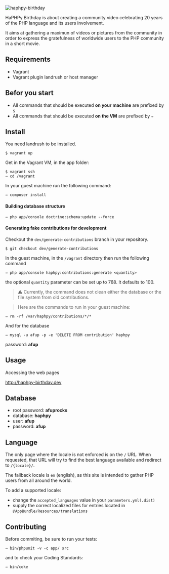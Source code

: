 ![haphpy-birthday](https://cloud.githubusercontent.com/assets/5421942/8129742/720530c2-110c-11e5-870c-1c293960d87a.png)

HaPHPy Birthday is about creating a community video celebrating 20 years of the PHP language and its users involvement.

It aims at gathering a maximun of videos or pictures from the community in order to express the gratefulness of worldwide users to the PHP community in a short movie.

## Requirements

* Vagrant
* Vagrant plugin landrush or host manager

## Befor you start

* All commands that should be executed **on your machine** are prefixed by `$`
* All commands that should be executed **on the VM** are prefixed by `⇒`

## Install

You need landrush to be installed.

```shell
$ vagrant up
```

Get in the Vagrant VM, in the app folder:
```shell
$ vagrant ssh
⇒ cd /vagrant
```

In your guest machine run the following command:
```shell
⇒ composer install
```

#### Building database structure
```shell
⇒ php app/console doctrine:schema:update --force
```

#### Generating fake contributions for development

Checkout the `dev/generate-contributions` branch in your repository.
```shell
$ git checkout dev/generate-contributions
```

In the guest machine, in the `/vagrant` directory then run the following command
```shell
⇒ php app/console haphpy:contributions:generate <quantity>
```
the optional `quantity` parameter can be set up to 768. It defaults to 100.

> :warning: Currently, the command does not clean either the database or the file system from old contributions.

> Here are the commands to run in your guest machine:
```shell
⇒ rm -rf /var/haphpy/contributions/*/*
```
And for the database
```shell
⇒ mysql -u afup -p -e 'DELETE FROM contribution' haphpy
```
password: __afup__

## Usage

Accessing the web pages

http://haphpy-birthday.dev

## Database

* root password: __afuprocks__
* database: __haphpy__
* user: __afup__
* password: __afup__


## Language

The only page where the locale is not enforced is on the `/` URL. When requested, that URL will try to find the best language available and redirect to `/{locale}/`.

The fallback locale is `en` (english), as this site is intended to gather PHP users from all around the world.

To add a supported locale:
* change the `accepted_languages` value in your `parameters.yml(.dist)`
* supply the correct localized files for entries located in `@AppBundle/Resources/translations`

## Contributing

Before commiting, be sure to run your tests:

```shell
⇒ bin/phpunit -v -c app/ src
```

and to check your Coding Standards:

```shell
⇒ bin/coke
```
